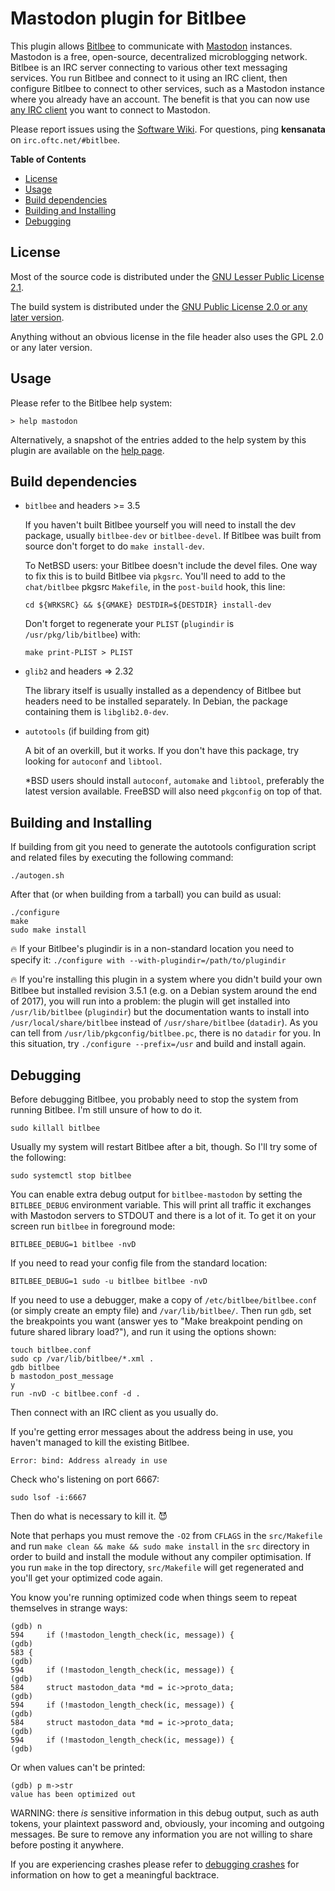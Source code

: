 Mastodon plugin for Bitlbee
===========================

This plugin allows [Bitlbee](https://www.bitlbee.org/) to communicate
with [Mastodon](https://joinmastodon.org/) instances. Mastodon is a
free, open-source, decentralized microblogging network. Bitlbee is an
IRC server connecting to various other text messaging services. You
run Bitlbee and connect to it using an IRC client, then configure
Bitlbee to connect to other services, such as a Mastodon instance
where you already have an account. The benefit is that you can now use
[any IRC client](https://en.wikipedia.org/wiki/Comparison_of_Internet_Relay_Chat_clients)
you want to connect to Mastodon.

Please report issues using the
[Software Wiki](https://alexschroeder.ch/software/Bitlbee_Mastodon).
For questions, ping **kensanata** on `irc.oftc.net/#bitlbee`.

<!-- markdown-toc start - Don't edit this section. Run M-x markdown-toc-refresh-toc -->
**Table of Contents**

- [License](#license)
- [Usage](#usage)
- [Build dependencies](#build-dependencies)
- [Building and Installing](#building-and-installing)
- [Debugging](#debugging)

<!-- markdown-toc end -->

License
-------

Most of the source code is distributed under the
[GNU Lesser Public License 2.1](https://www.gnu.org/licenses/old-licenses/lgpl-2.1.html#SEC1).

The build system is distributed under the 
[GNU Public License 2.0 or any later version](https://www.gnu.org/licenses/old-licenses/gpl-2.0.en.html#SEC1).

Anything without an obvious license in the file header also uses the
GPL 2.0 or any later version.

Usage
-----

Please refer to the Bitlbee help system:

```
> help mastodon
```

Alternatively, a snapshot of the entries added to the help system by
this plugin are available on the
[help page](https://alexschroeder.ch/cgit/bitlbee-mastodon/tree/doc/HELP.md#top).

Build dependencies
------------------

- `bitlbee` and headers >= 3.5

  If you haven't built Bitlbee yourself you will need to install the
  dev package, usually `bitlbee-dev` or `bitlbee-devel`. If Bitlbee
  was built from source don't forget to do `make install-dev`.
  
  To NetBSD users: your Bitlbee doesn't include the devel files.
  One way to fix this is to build Bitlbee via `pkgsrc`. You'll need
  to add to the `chat/bitlbee` pkgsrc `Makefile`, in the `post-build`
  hook, this line: 
 
  ```
  cd ${WRKSRC} && ${GMAKE} DESTDIR=${DESTDIR} install-dev
  ```
  
  Don't forget to regenerate your `PLIST` (`plugindir` is 
  `/usr/pkg/lib/bitlbee`) with:
  
  ```
  make print-PLIST > PLIST
  ```
  
- `glib2` and headers => 2.32

  The library itself is usually installed as a dependency of Bitlbee
  but headers need to be installed separately. In Debian, the package
  containing them is `libglib2.0-dev`.

- `autotools` (if building from git)

  A bit of an overkill, but it works. If you don't have this package,
  try looking for `autoconf` and `libtool`.
  
  \*BSD users should install `autoconf`, `automake` and `libtool`, 
  preferably the latest version available. FreeBSD will also need 
  `pkgconfig` on top of that.


Building and Installing
-----------------------

If building from git you need to generate the autotools configuration
script and related files by executing the following command:

```
./autogen.sh
```

After that (or when building from a tarball) you can build as usual:

```
./configure
make
sudo make install
```

🔥 If your Bitlbee's plugindir is in a non-standard location you need to
specify it: `./configure with --with-plugindir=/path/to/plugindir`

🔥 If you're installing this plugin in a system where you didn't build
your own Bitlbee but installed revision 3.5.1 (e.g. on a Debian system
around the end of 2017), you will run into a problem: the plugin will
get installed into `/usr/lib/bitlbee` (`plugindir`) but the
documentation wants to install into `/usr/local/share/bitlbee` instead
of `/usr/share/bitlbee` (`datadir`). As you can tell from
`/usr/lib/pkgconfig/bitlbee.pc`, there is no `datadir` for you. In
this situation, try `./configure --prefix=/usr` and build and install
again.

Debugging
---------

Before debugging Bitlbee, you probably need to stop the system from
running Bitlbee. I'm still unsure of how to do it.

```
sudo killall bitlbee
```

Usually my system will restart Bitlbee after a bit, though. So I'll
try some of the following:

```
sudo systemctl stop bitlbee
```

You can enable extra debug output for `bitlbee-mastodon` by setting
the `BITLBEE_DEBUG` environment variable. This will print all traffic
it exchanges with Mastodon servers to STDOUT and there is a lot of it.
To get it on your screen run `bitlbee` in foreground mode:

```
BITLBEE_DEBUG=1 bitlbee -nvD
```

If you need to read your config file from the standard location:

```
BITLBEE_DEBUG=1 sudo -u bitlbee bitlbee -nvD
```

If you need to use a debugger, make a copy of
`/etc/bitlbee/bitlbee.conf` (or simply create an empty file) and
`/var/lib/bitlbee/`. Then run `gdb`, set the breakpoints you want
(answer yes to "Make breakpoint pending on future shared library
load?"), and run it using the options shown:

```
touch bitlbee.conf
sudo cp /var/lib/bitlbee/*.xml .
gdb bitlbee
b mastodon_post_message
y
run -nvD -c bitlbee.conf -d .
```

Then connect with an IRC client as you usually do.

If you're getting error messages about the address being in use, you
haven't managed to kill the existing Bitlbee.

```
Error: bind: Address already in use
```

Check who's listening on port 6667:

```
sudo lsof -i:6667
```

Then do what is necessary to kill it. 😈

Note that perhaps you must remove the `-O2` from `CFLAGS` in the
`src/Makefile` and run `make clean && make && sudo make install` in
the `src` directory in order to build and install the module without
any compiler optimisation. If you run `make` in the top directory,
`src/Makefile` will get regenerated and you'll get your optimized code
again.

You know you're running optimized code when things seem to repeat
themselves in strange ways:

```
(gdb) n
594		if (!mastodon_length_check(ic, message)) {
(gdb) 
583	{
(gdb) 
594		if (!mastodon_length_check(ic, message)) {
(gdb) 
584		struct mastodon_data *md = ic->proto_data;
(gdb) 
594		if (!mastodon_length_check(ic, message)) {
(gdb) 
584		struct mastodon_data *md = ic->proto_data;
(gdb) 
594		if (!mastodon_length_check(ic, message)) {
(gdb) 
```

Or when values can't be printed:

```
(gdb) p m->str
value has been optimized out
```

WARNING: there *is* sensitive information in this debug output, such
as auth tokens, your plaintext password and, obviously, your incoming
and outgoing messages. Be sure to remove any information you are not
willing to share before posting it anywhere.

If you are experiencing crashes please refer to
[debugging crashes](https://wiki.bitlbee.org/DebuggingCrashes)
for information on how to get a meaningful backtrace.
